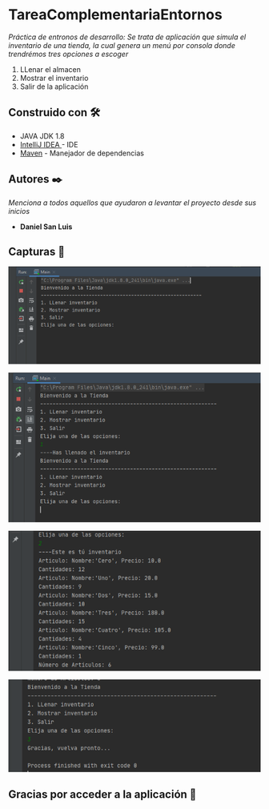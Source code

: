 # TareaComplementariaEntornos

_Práctica de entronos de desarrollo: Se trata de aplicación que simula el inventario de una tienda, 
la cual genera un menú por consola donde trendrémos tres opciones a escoger_
1) LLenar el almacen
2) Mostrar el inventario
3) Salir de la aplicación


## Construido con 🛠️

* JAVA JDK 1.8
* [IntelliJ IDEA ](https://www.jetbrains.com/es-es/idea/) - IDE
* [Maven](https://maven.apache.org/) - Manejador de dependencias



## Autores ✒️

_Menciona a todos aquellos que ayudaron a levantar el proyecto desde sus inicios_

* **Daniel San Luis** 


## Capturas 📌
![consola](https://github.com/DanielSan1990/TareaComplementariaEntornos/blob/master/Captura_1.PNG)


![consola](https://github.com/DanielSan1990/TareaComplementariaEntornos/blob/master/Captura_2.PNG)


![consola](https://github.com/DanielSan1990/TareaComplementariaEntornos/blob/master/Captura_3.PNG)


![consola](https://github.com/DanielSan1990/TareaComplementariaEntornos/blob/master/Captura_4.PNG)

## Gracias por acceder a la aplicación 🎁
